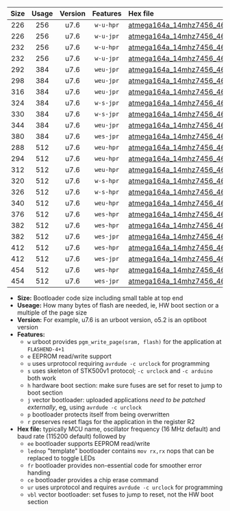 |Size|Usage|Version|Features|Hex file|
|:-:|:-:|:-:|:-:|:--|
|226|256|u7.6|`w-u-hpr`|[atmega164a_14mhz7456_460800bps_ur.hex](https://raw.githubusercontent.com/stefanrueger/urboot/main//atmega164a_14mhz7456_460800bps_ur.hex)|
|226|256|u7.6|`w-u-jpr`|[atmega164a_14mhz7456_460800bps_ur_vbl.hex](https://raw.githubusercontent.com/stefanrueger/urboot/main//atmega164a_14mhz7456_460800bps_ur_vbl.hex)|
|232|256|u7.6|`w-u-hpr`|[atmega164a_14mhz7456_460800bps_lednop_ur.hex](https://raw.githubusercontent.com/stefanrueger/urboot/main//atmega164a_14mhz7456_460800bps_lednop_ur.hex)|
|232|256|u7.6|`w-u-jpr`|[atmega164a_14mhz7456_460800bps_lednop_ur_vbl.hex](https://raw.githubusercontent.com/stefanrueger/urboot/main//atmega164a_14mhz7456_460800bps_lednop_ur_vbl.hex)|
|292|384|u7.6|`weu-jpr`|[atmega164a_14mhz7456_460800bps_ee_ur_vbl.hex](https://raw.githubusercontent.com/stefanrueger/urboot/main//atmega164a_14mhz7456_460800bps_ee_ur_vbl.hex)|
|298|384|u7.6|`weu-jpr`|[atmega164a_14mhz7456_460800bps_ee_lednop_ur_vbl.hex](https://raw.githubusercontent.com/stefanrueger/urboot/main//atmega164a_14mhz7456_460800bps_ee_lednop_ur_vbl.hex)|
|316|384|u7.6|`weu-jpr`|[atmega164a_14mhz7456_460800bps_ee_lednop_fr_ur_vbl.hex](https://raw.githubusercontent.com/stefanrueger/urboot/main//atmega164a_14mhz7456_460800bps_ee_lednop_fr_ur_vbl.hex)|
|324|384|u7.6|`w-s-jpr`|[atmega164a_14mhz7456_460800bps_vbl.hex](https://raw.githubusercontent.com/stefanrueger/urboot/main//atmega164a_14mhz7456_460800bps_vbl.hex)|
|330|384|u7.6|`w-s-jpr`|[atmega164a_14mhz7456_460800bps_lednop_vbl.hex](https://raw.githubusercontent.com/stefanrueger/urboot/main//atmega164a_14mhz7456_460800bps_lednop_vbl.hex)|
|344|384|u7.6|`weu-jpr`|[atmega164a_14mhz7456_460800bps_ee_lednop_fr_ce_ur_vbl.hex](https://raw.githubusercontent.com/stefanrueger/urboot/main//atmega164a_14mhz7456_460800bps_ee_lednop_fr_ce_ur_vbl.hex)|
|380|384|u7.6|`wes-jpr`|[atmega164a_14mhz7456_460800bps_ee_vbl.hex](https://raw.githubusercontent.com/stefanrueger/urboot/main//atmega164a_14mhz7456_460800bps_ee_vbl.hex)|
|288|512|u7.6|`weu-hpr`|[atmega164a_14mhz7456_460800bps_ee_ur.hex](https://raw.githubusercontent.com/stefanrueger/urboot/main//atmega164a_14mhz7456_460800bps_ee_ur.hex)|
|294|512|u7.6|`weu-hpr`|[atmega164a_14mhz7456_460800bps_ee_lednop_ur.hex](https://raw.githubusercontent.com/stefanrueger/urboot/main//atmega164a_14mhz7456_460800bps_ee_lednop_ur.hex)|
|312|512|u7.6|`weu-hpr`|[atmega164a_14mhz7456_460800bps_ee_lednop_fr_ur.hex](https://raw.githubusercontent.com/stefanrueger/urboot/main//atmega164a_14mhz7456_460800bps_ee_lednop_fr_ur.hex)|
|320|512|u7.6|`w-s-hpr`|[atmega164a_14mhz7456_460800bps.hex](https://raw.githubusercontent.com/stefanrueger/urboot/main//atmega164a_14mhz7456_460800bps.hex)|
|326|512|u7.6|`w-s-hpr`|[atmega164a_14mhz7456_460800bps_lednop.hex](https://raw.githubusercontent.com/stefanrueger/urboot/main//atmega164a_14mhz7456_460800bps_lednop.hex)|
|340|512|u7.6|`weu-hpr`|[atmega164a_14mhz7456_460800bps_ee_lednop_fr_ce_ur.hex](https://raw.githubusercontent.com/stefanrueger/urboot/main//atmega164a_14mhz7456_460800bps_ee_lednop_fr_ce_ur.hex)|
|376|512|u7.6|`wes-hpr`|[atmega164a_14mhz7456_460800bps_ee.hex](https://raw.githubusercontent.com/stefanrueger/urboot/main//atmega164a_14mhz7456_460800bps_ee.hex)|
|382|512|u7.6|`wes-hpr`|[atmega164a_14mhz7456_460800bps_ee_lednop.hex](https://raw.githubusercontent.com/stefanrueger/urboot/main//atmega164a_14mhz7456_460800bps_ee_lednop.hex)|
|382|512|u7.6|`wes-jpr`|[atmega164a_14mhz7456_460800bps_ee_lednop_vbl.hex](https://raw.githubusercontent.com/stefanrueger/urboot/main//atmega164a_14mhz7456_460800bps_ee_lednop_vbl.hex)|
|412|512|u7.6|`wes-hpr`|[atmega164a_14mhz7456_460800bps_ee_lednop_fr.hex](https://raw.githubusercontent.com/stefanrueger/urboot/main//atmega164a_14mhz7456_460800bps_ee_lednop_fr.hex)|
|412|512|u7.6|`wes-jpr`|[atmega164a_14mhz7456_460800bps_ee_lednop_fr_vbl.hex](https://raw.githubusercontent.com/stefanrueger/urboot/main//atmega164a_14mhz7456_460800bps_ee_lednop_fr_vbl.hex)|
|454|512|u7.6|`wes-hpr`|[atmega164a_14mhz7456_460800bps_ee_lednop_fr_ce.hex](https://raw.githubusercontent.com/stefanrueger/urboot/main//atmega164a_14mhz7456_460800bps_ee_lednop_fr_ce.hex)|
|454|512|u7.6|`wes-jpr`|[atmega164a_14mhz7456_460800bps_ee_lednop_fr_ce_vbl.hex](https://raw.githubusercontent.com/stefanrueger/urboot/main//atmega164a_14mhz7456_460800bps_ee_lednop_fr_ce_vbl.hex)|

- **Size:** Bootloader code size including small table at top end
- **Useage:** How many bytes of flash are needed, ie, HW boot section or a multiple of the page size
- **Version:** For example, u7.6 is an urboot version, o5.2 is an optiboot version
- **Features:**
  + `w` urboot provides `pgm_write_page(sram, flash)` for the application at `FLASHEND-4+1`
  + `e` EEPROM read/write support
  + `u` uses urprotocol requiring `avrdude -c urclock` for programming
  + `s` uses skeleton of STK500v1 protocol; `-c urclock` and `-c arduino` both work
  + `h` hardware boot section: make sure fuses are set for reset to jump to boot section
  + `j` vector bootloader: uploaded applications *need to be patched externally*, eg, using `avrdude -c urclock`
  + `p` bootloader protects itself from being overwritten
  + `r` preserves reset flags for the application in the register R2
- **Hex file:** typically MCU name, oscillator frequency (16 MHz default) and baud rate (115200 default) followed by
  + `ee` bootloader supports EEPROM read/write
  + `lednop` "template" bootloader contains `mov rx,rx` nops that can be replaced to toggle LEDs
  + `fr` bootloader provides non-essential code for smoother error handing
  + `ce` bootloader provides a chip erase command
  + `ur` uses urprotocol and requires `avrdude -c urclock` for programming
  + `vbl` vector bootloader: set fuses to jump to reset, not the HW boot section
